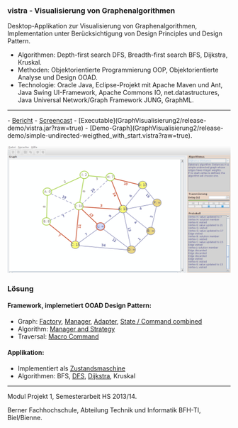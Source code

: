 ### vistra - Visualisierung von Graphenalgorithmen
Desktop-Applikation zur Visualisierung von Graphenalgorithmen, Implementation unter Berücksichtigung von Design Principles und Design Pattern.

- Algorithmen: Depth-first search DFS, Breadth-first search BFS, Dijkstra, Kruskal. 
- Methoden: Objektorientierte Programmierung OOP, Objektorientierte Analyse und Design OOAD. 
- Technologie: Oracle Java, Eclipse-Projekt mit Apache Maven und Ant, Java Swing UI-Framework, Apache Commons IO, net.datastructures, Java Universal Network/Graph Framework JUNG, GraphML. 

<hr>
- <a target="_blank" href="https://www.hashdoc.com/documents/476943/desktop-applikation-zur-visualisierung-von-graphenalgorithmen">Bericht</a>
- <a target="_blank" href="https://youtu.be/PHCs4vWJ0Cw">Screencast</a>
- [Executable](GraphVisualisierung2/release-demo/vistra.jar?raw=true)
- [Demo-Graph](GraphVisualisierung2/release-demo/simple-undirected-weigthed_with_start.vistra?raw=true).

![vistra GUI](GraphVisualisierung2/release-demo/vistra-dijkstra.png "vistra GUI")

### Lösung
#### Framework, implemetiert OOAD Design Pattern:
 - Graph: [Factory](GraphVisualisierung2/src/main/java/vistra/framework/graph/GraphFactory.java), [Manager](GraphVisualisierung2/src/main/java/vistra/framework/graph/GraphManager.java), [Adapter](GraphVisualisierung2/src/main/java/vistra/framework/graph/ITraversableGraph.java), [State / Command combined](GraphVisualisierung2/src/main/java/vistra/framework/graph/item/state/)
 - Algorithm: [Manager and Strategy](GraphVisualisierung2/src/main/java/vistra/framework/algorithm/IAlgorithmManager.java)
 - Traversal: [Macro Command](GraphVisualisierung2/src/main/java/vistra/framework/traversal/step/)
 
#### Applikation:
 - Implementiert als [Zustandsmaschine](GraphVisualisierung2/src/main/java/vistra/app/control/state/)
 - Algorithmen: BFS, [DFS](GraphVisualisierung2/src/main/java/vistra/framework/algorithm/impl/DFS.java), [Dijkstra](GraphVisualisierung2/src/main/java/vistra/framework/algorithm/impl/Dijkstra.java), Kruskal

<hr>
Modul Projekt 1, Semesterarbeit HS 2013/14.

Berner Fachhochschule, Abteilung Technik und Informatik BFH-TI, Biel/Bienne.
